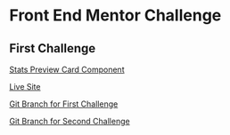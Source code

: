 # Front End Mentor Challenge
## First Challenge


[Stats Preview Card Component](https://www.frontendmentor.io/challenges/stats-preview-card-component-8JqbgoU62)


[Live Site](https://brandonpretelt.com/festatspreviewcard/index.html)


[Git Branch for First Challenge](https://github.com/brandonpretelt/fementor-challenges/tree/first-challenge)

[Git Branch for Second Challenge](https://github.com/brandonpretelt/fementor-challenges/tree/second-challenge)
